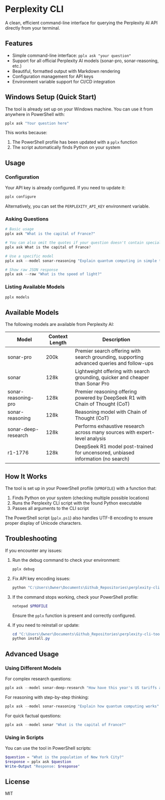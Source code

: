 # Perplexity CLI

A clean, efficient command-line interface for querying the Perplexity AI API directly from your terminal.

## Features

- Simple command-line interface: `pplx ask "your question"`
- Support for all official Perplexity AI models (sonar-pro, sonar-reasoning, etc.)
- Beautiful, formatted output with Markdown rendering
- Configuration management for API keys
- Environment variable support for CI/CD integration

## Windows Setup (Quick Start)

The tool is already set up on your Windows machine. You can use it from anywhere in PowerShell with:

```powershell
pplx ask "Your question here"
```

This works because:

1. The PowerShell profile has been updated with a `pplx` function
2. The script automatically finds Python on your system

## Usage

### Configuration

Your API key is already configured. If you need to update it:

```powershell
pplx configure
```

Alternatively, you can set the `PERPLEXITY_API_KEY` environment variable.

### Asking Questions

```powershell
# Basic usage
pplx ask "What is the capital of France?"

# You can also omit the quotes if your question doesn't contain special characters
pplx ask What is the capital of France?

# Use a specific model
pplx ask --model sonar-reasoning "Explain quantum computing in simple terms"

# Show raw JSON response
pplx ask --raw "What is the speed of light?"
```

### Listing Available Models

```powershell
pplx models
```

## Available Models

The following models are available from Perplexity AI:

| Model               | Context Length | Description                                                                               |
| ------------------- | -------------- | ----------------------------------------------------------------------------------------- |
| sonar-pro           | 200k           | Premier search offering with search grounding, supporting advanced queries and follow-ups |
| sonar               | 128k           | Lightweight offering with search grounding, quicker and cheaper than Sonar Pro            |
| sonar-reasoning-pro | 128k           | Premier reasoning offering powered by DeepSeek R1 with Chain of Thought (CoT)             |
| sonar-reasoning     | 128k           | Reasoning model with Chain of Thought (CoT)                                               |
| sonar-deep-research | 128k           | Performs exhaustive research across many sources with expert-level analysis               |
| r1-1776             | 128k           | DeepSeek R1 model post-trained for uncensored, unbiased information (no search)           |

## How It Works

The tool is set up in your PowerShell profile (`$PROFILE`) with a function that:

1. Finds Python on your system (checking multiple possible locations)
2. Runs the Perplexity CLI script with the found Python executable
3. Passes all arguments to the CLI script

The PowerShell script (`pplx.ps1`) also handles UTF-8 encoding to ensure proper display of Unicode characters.

## Troubleshooting

If you encounter any issues:

1. Run the debug command to check your environment:

   ```powershell
   pplx debug
   ```

2. Fix API key encoding issues:

   ```powershell
   python "C:\Users\Owner\Documents\Github_Repositories\perplexity-cli-tool\fix_api_key.py"
   ```

3. If the command stops working, check your PowerShell profile:

   ```powershell
   notepad $PROFILE
   ```

   Ensure the `pplx` function is present and correctly configured.

4. If you need to reinstall or update:
   ```powershell
   cd "C:\Users\Owner\Documents\Github_Repositories\perplexity-cli-tool"
   python install.py
   ```

## Advanced Usage

### Using Different Models

For complex research questions:

```powershell
pplx ask --model sonar-deep-research "How have this year's US tariffs affected commodity prices around the world?"
```

For reasoning with step-by-step thinking:

```powershell
pplx ask --model sonar-reasoning "Explain how quantum computing works"
```

For quick factual questions:

```powershell
pplx ask --model sonar "What is the capital of France?"
```

### Using in Scripts

You can use the tool in PowerShell scripts:

```powershell
$question = "What is the population of New York City?"
$response = pplx ask $question
Write-Output "Response: $response"
```

## License

MIT
